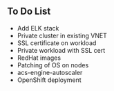 To Do List
----------

* Add ELK stack
* Private cluster in existing VNET
* SSL certificate on workload
* Private workload with SSL cert
* RedHat images
* Patching of OS on nodes
* acs-engine-autoscaler
* OpenShift deployment


